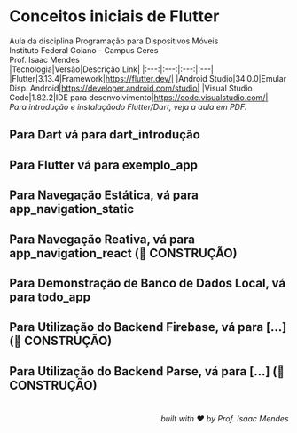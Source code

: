 <div align=''>

# Conceitos iniciais de Flutter

Aula da disciplina Programação para Dispositivos Móveis
<br />
Instituto Federal Goiano - Campus Ceres
<br />
Prof. Isaac Mendes
<br />
|Tecnologia|Versão|Descrição|Link|
|:---:|:---:|:---:|:---|
|Flutter|3.13.4|Framework|https://flutter.dev/|
|Android Studio|34.0.0|Emular Disp. Android|https://developer.android.com/studio|
|Visual Studio Code|1.82.2|IDE para desenvolvimento|https://code.visualstudio.com/|
<br />
<i>Para introdução e instalaçãodo Flutter/Dart, veja a aula em PDF.</i>
</div>

## Para Dart vá para dart_introdução
## Para Flutter vá para exemplo_app
## Para Navegação Estática, vá para app_navigation_static
## Para Navegação Reativa, vá para app_navigation_react (🚧 CONSTRUÇÃO)
## Para Demonstração de Banco de Dados Local, vá para todo_app
## Para Utilização do Backend Firebase, vá para [...] (🚧 CONSTRUÇÃO)
## Para Utilização do Backend Parse, vá para [...] (🚧 CONSTRUÇÃO)

# 
<div align='right'>

*built with ❤️ by Prof. Isaac Mendes*

</div>